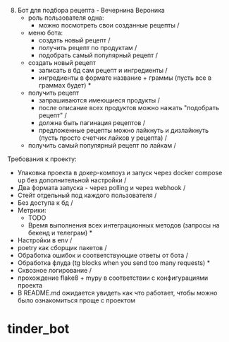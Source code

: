 8. Бот для подбора рецепта - Вечернина Вероника
   - роль пользователя одна:
     - можно посмотреть свои созданные рецепты \/
   - меню бота:
     - создать новый рецепт \/
     - получить рецепт по продуктам \/
     - подобрать самый популярный рецепт \/
   - создать новый рецепт
     - записать в бд сам рецепт и ингредиенты \/
     - ингредиенты в формате название + граммы (пусть все в граммах будет) *
   - получить рецепт
     - запрашиваются имеющиеся продукты \/
     - после описание всех продуктов можно нажать "подобрать рецепт" \/
     - должна быть пагинация рецептов \/
     - предложенные рецепты можно лайкнуть и дизлайкнуть (пусть просто счетчик лайков у рецепта) \/
   - получить самый популярный рецепт по лайкам \/


Требования к проекту:

- Упаковка проекта в докер-компоуз и запуск через docker compose up без дополнительной настройки \/
- Два формата запуска - через polling и через webhook \/
- Стейт отдельный под каждого пользователя \/
- Без доступа к бд \/
- Метрики:
  - TODO
  - Время выполнения всех интеграционных методов (запросы на бекенд и телеграм) *
- Настройки в env \/
- poetry как сборщик пакетов \/
- Обработка ошибок и соответствующие ответы от бота \/
- Обработка флуда (tg blocks when you send too many requests) *
- Сквозное логирование \/
- прохождение flake8 + mypy в соответствии с конфигурациями проекта
- В README.md ожидается увидеть как что работает, чтобы можно было ознакомиться проще с проектом
# tinder_bot
